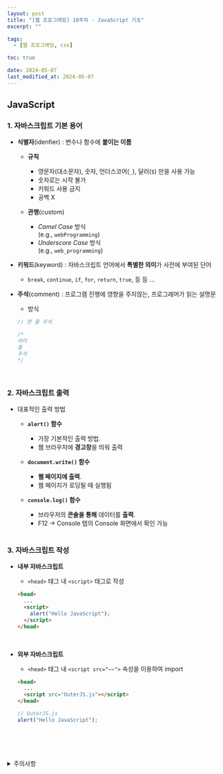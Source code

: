 ```yaml
---
layout: post
title: "[웹 프로그래밍] 10주차 - JavaScript 기초"
excerpt: ""

tags:
  - [웹 프로그래밍, css]

toc: true

date: 2024-05-07
last_modified_at: 2024-05-07
---
```

## JavaScript
### 1. 자바스크립트 기본 용어
- **식별자**(idenfier) : 변수나 함수에 **붙이는 이름**

  - **규칙**
    - 영문자(대소문자), 숫자, 언더스코어(`_`), 달러(`$`) 만을 사용 가능
    - 숫자로는 시작 불가
    - 키워드 사용 금지
    - 공백 X

  - **관행**(custom)
    - *Camel Case* 방식  
    (e.g., `webProgramming`)
    - *Underscore Case* 방식  
    (e.g., `web_programming`)

- **키워드**(keyword) : 자바스크립트 언어에서 **특별한 의미**가 사전에 부여된 단어  

  - `break`, `continue`, `if`, `for`, `return`, `true`, 등 등 ...

- **주석**(comment) : 프로그램 진행에 영향을 주지않는, 프로그래머가 읽는 설명문

  - 방식

  ```js
  // 한 줄 주석

  /* 
  여러
  줄
  주석
  */
  ```

  <br>

### 2. 자바스크립트 출력
- 대표적인 출력 방법

  - **`alert()` 함수**
    - 가장 기본적인 출력 방법.
    - 웹 브라우저에 **경고창**을 띄워 출력

  - **`document.write()` 함수**
    - **웹 페이지에 출력**.
    - 웹 페이지가 로딩될 때 실행됨

  - **`console.log()` 함수**
    - 브라우저의 **콘솔을 통해** 데이터를 **출력**.
    - F12 -> Console 탭의 Console 화면에서 확인 가능

    <br>

### 3. 자바스크립트 작성
- **내부 자바스크립트**
  - `<head>` 태그 내 `<script>` 태그로 작성  

  ```html
  <head>
    ...
    <script>
      alert("Hello JavaScript");
    </script>
  </head>
  ```

<br>

- **외부 자바스크립트**
  - `<head>` 태그 내 `<script src="~~">` 속성을 이용하여 import  

  ```html
  <head>
    ...
    <script src="OuterJS.js"></script>
  </head>
  ```

  ```js
  // OuterJS.js
  alert("Hello JavaScript");
  ```

<br>
<br>
<br>
<br>
<details>
<summary>주의사항</summary>
<div markdown="1">

이 포스팅은 강원대학교 김아욱 교수님의 웹 프로그래밍 수업을 들으며 내용을 정리 한 것입니다.  
수업 내용에 대한 저작권은 교수님께 있으니,  
다른 곳으로의 무분별한 내용 복사를 자제해 주세요.

</div>
</details> 